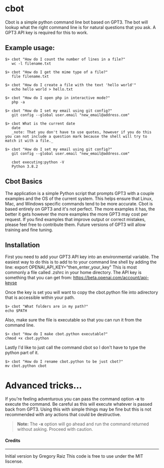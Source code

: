 # cbot
Cbot is a simple python command line bot based on GPT3. The bot will lookup what the right command line is for natural questions that you ask. A GPT3 API key is required for this to work. 

## Example usage:
```
$> cbot "How do I count the number of lines in a file?"
   wc -l filename.txt

$> cbot "How do I get the mime type of a file?"        
   file filename.txt

$> cbot "How do I create a file with the text 'hello world'"   
   echo hello world > hello.txt

$> cbot "How do I open php in interactive mode?" 
   php -a

$> cbot "How do I set my email using git config?"
   git config --global user.email "new_email@address.com"

$> cbot What is the current date
   date
   _note: That you don't have to use quotes, however if you do this you can not include a question mark because the shell will try to match it with a file._

$> cbot "How do I set my email using git config?"
   git config --global user.email "new_email@address.com"

   cbot executing:python -V
   Python 3.8.2
```

## Cbot Basics
The application is a simple Python script that prompts GPT3 with a couple examples and the OS of the current system. This helps ensure that Linux, Mac, and Windows specific commands tend to be more accurate.  Cbot is based entirely on GPT3 and it's not perfect. The more examples it has, the better it gets however the more examples the more GPT3 may cost per request. If you find examples that improve output or correct mistakes, please feel free to contribute them. Future versions of GPT3 will allow training and fine tuning. 

## Installation
First you need to add your GPT3 API key into an environmental variable. The easiest way to do this is to add to to your command line shell by adding the line:
export OPENAI_API_KEY="then_enter_your_key"
This is most commonly a file called .zshrc in your home directory.  The API key is something that you can get from: https://beta.openai.com/account/api-keyse


Once the key is set you will want to copy the cbot.python file into adirectory that is accessible within your path. 
```
$> cbot "What folders are in my path?"
echo $PATH
```
Also, make sure the file is executable so that you can run it from the command line. 
```
$> cbot "How do I make cbot.python executable?" 
chmod +x cbot.python
```
Lastly I'd like to just call the command cbot so I don't have to type the python part of it. 
```
$> cbot "How do I rename cbot.python to be just cbot?"         
mv cbot.python cbot
```

# Advanced tricks...

If you're feeling adventurous you can pass the command option **-x** to execute the command. Be careful as this will execute whatever is passed back from GPT3. Using this with simple things may be fine but this is not recommended with any actions that could be destructive.

> **Note:** The **-x** option will go ahead and run the command returned without asking.  Proceed with caution.


#### Credits
----
Initial version by Gregory Raiz
This code is free to use under the MIT liscense.
